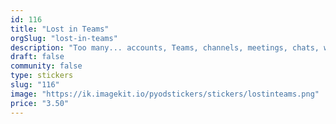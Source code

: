 ```yaml
---
id: 116
title: "Lost in Teams"
orgSlug: "lost-in-teams"
description: "Too many... accounts, Teams, channels, meetings, chats, windows, tabs... and you are lost? We as well. "
draft: false
community: false
type: stickers
slug: "116"
image: "https://ik.imagekit.io/pyodstickers/stickers/lostinteams.png"
price: "3.50"
---
```

